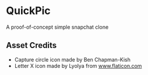 # QuickPic
A proof-of-concept simple snapchat clone


## Asset Credits
- Capture circle icon made by Ben Chapman-Kish
- Letter X icon made by Lyolya from www.flaticon.com
